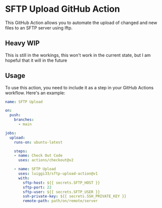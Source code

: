 # SFTP Upload GitHub Action

This GitHub Action allows you to automate the upload of changed and new files to an SFTP server using lftp.

## Heavy WIP
This is still in the workings, this won't work in the current state, but I am hopeful that it will in the future

## Usage

To use this action, you need to include it as a step in your GitHub Actions workflow. Here's an example:

```yaml
name: SFTP Upload

on:
  push:
    branches:
      - main

jobs:
  upload:
    runs-on: ubuntu-latest

    steps:
    - name: Check Out Code
      uses: actions/checkout@v2

    - name: SFTP Upload
      uses: luiggi33/sftp-upload-action@v1
      with:
        sftp-host: ${{ secrets.SFTP_HOST }}
        sftp-port: 22
        sftp-user: ${{ secrets.SFTP_USER }}
        ssh-private-key: ${{ secrets.SSH_PRIVATE_KEY }}
        remote-path: path/on/remote/server
```
